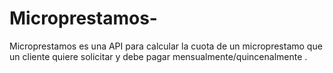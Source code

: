 # Microprestamos-
Microprestamos es una  API para calcular la cuota de un microprestamo que un cliente quiere solicitar y debe pagar mensualmente/quincenalmente .
